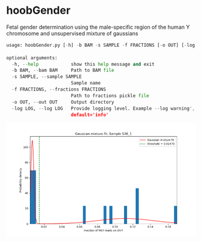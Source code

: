 # hoobGender
Fetal gender determination using the male-specific region of the human Y chromosome and unsupervised mixture of gaussians

```python
usage: hoobGender.py [-h] -b BAM -s SAMPLE -f FRACTIONS [-o OUT] [-log LOG]

optional arguments:
  -h, --help            show this help message and exit
  -b BAM, --bam BAM     Path to BAM file
  -s SAMPLE, --sample SAMPLE
                        Sample name
  -f FRACTIONS, --fractions FRACTIONS
                        Path to fractions pickle file
  -o OUT, --out OUT     Output directory
  -log LOG, --log LOG   Provide logging level. Example --log warning',
                        default='info'
```
![plot](./example/gmm_fig.png)